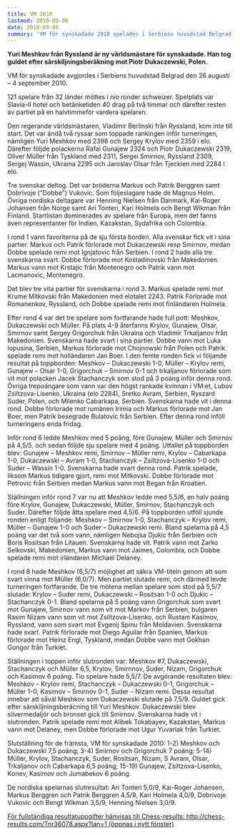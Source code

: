 ```yaml
---
title: VM 2010
lastmod: 2010-09-06
date: 2010-09-06
summary: 'VM för synskadade 2010 spelades i Serbiens huvudstad Belgrad den 26 augusti till 4 september. Tre svenskar deltog: Markus Berggren, Patrik Berggren och Dobrivoje Vukovic.  Artikel från VM 2010 för synskadade .'
---
```


**Yuri Meshkov från Ryssland är ny världsmästare för synskadade. Han tog guldet efter särskiljningsberäkning mot Piotr Dukaczewski, Polen.**

VM för synskadade avgjordes i Serbiens huvudstad Belgrad den 26 augusti – 4 september 2010.

121 spelare från 32 länder möttes i nio ronder schweizer. Spelplats var Slavia-II hotel och betänketiden 40 drag på två timmar och därefter resten av partiet på en halvtimmeför vardera spelaren.

Den regerande världsmästaren, Vladimir Berlinski från Ryssland, kom inte till start. Det var ändå två ryssar som toppade rankingen inför turneringen, nämligen Yuri Meshkov med 2398 och Sergey Krylov med 2359 i elo. Därefter följde polackerna Rafal Gunajew 2324 och Piotr Dukaczewski 2319, Oliver Müller från Tyskland med 2311, Sergei Smirnov, Ryssland 2309, Sergej Wassin, Ukraina 2295 och Jaroslav Olsar från Tjeckien med 2284 i elo.

Tre svenskar deltog. Det var bröderna Markus och Patrik Berggren samt Dobrivoje (”Dobbe”) Vukovic. Som följeslagare hade de Magnus Holm. Övriga nordiska deltagare var Henning Nielsen från Danmark, Kai-Roger Johansen från Norge samt Ari Tonteri, Kari Holmela och Bengt Wikman från Finland. Startlistan dominerades av spelare från Europa, men det fanns även representanter för Indien, Kazakstan, Sydafrika och Colombia.

I rond 1 vann favoriterna på de sju första borden. Alla svenskar fick vit i sina partier. Markus och Patrik förlorade mot Dukaczewski resp Smirnov, medan Dobbe spelade remi mot Ignjatovic från Serbien. I rond 2 hade alla tre svenskarna svart. Dobbe förlorade mot Kostadinovski från Makedonien. Markus vann mot Krstajic från Montenegro och Patrik vann mot Lacmanovic, Montenegro.

Det blev tre vita partier för svenskarna i rond 3. Markus spelade remi mot Krume Mitkovski från Makedonien med elotalet 2243. Patrik Förlorade mot Romanenkov, Ryssland, och Dobbe spelade remi mot finländaren Holmela.

Efter rond 4 var det tre spelare som fortfarande hade full pott: Meshkov, Dukaczewski och Müller. På plats 4-9 återfanns Krylov, Gunajew, Olsar, Smirnov samt Sergey Grigorchuk från Ukraina och Vladimir Trkaljanov från Makedonien. Svenskarna hade svart i sina partier. Dobbe vann mot Luka lopusina, Serbien, Markus förlorade mot Chojnowski från Polen och Patrik spelade remi mot holländaren Jan Boer. I den femte ronden fick vi följande resultat på toppborden: Meshkov – Dukaczewski 1-0, Müller – Krylov remi, Gunajew – Olsar 1-0, Grigorchuk – Smirnov 0-1 och trkaljanov förlorade som vit mot polacken Jacek Stachanczyk som stod på 3 poäng inför denna rond. Övriga trepoängare som vann var den högst rankade kvinnan i VM:et, Lubov Zsiltzova-Lisenko, Ukraina (elo 2284), Sretko Avram, Serbien, Ryszard Suder, Polen, och Milenko Cabarkapa, Serbien. Svenskarna hade vit i denna rond. Dobbe förlorade mot rumänen Irimia och Markus förlorade mot Jan Boer, men Patrik besegrade Bulatovic från Serbien. Efter denna rond inföll turneringens enda fridag.

Inför rond 6 ledde Meshkov med 5 poäng, före Gunajew, Müller och Smirnov på 4,5/5, och sedan följde sju spelare med 4 poäng. Utfallet på toppborden blev: Gunajew – Meshkov remi, Smirnov – Müller remi, Krylov – Cabarkapa 1-0, Dukaczewski – Avram 1-0, Stachanczyk – Zsiltzova-Lisenko 1-0 och Suder – Wassin 1-0. Svenskarna hade svart denna rond. Patrik spelade, liksom Markus tidigare gjort, remi mot Mitkovski. Dobbe förlorade mot Petrovic från Serbien medan Markus vann mot Began från Kroatien.

Ställningen inför rond 7 var nu att Meshkov ledde med 5,5/6, en halv poäng före Krylov, Gunajew, Dukaczewski, Müller, Smirnov, Stachanczyk och Suder. Därefter följde åtta spelare med 4,5/6. På toppborden utföll sjunde ronden enligt följande: Meshkov – Smirnov 1-0, Stachanczyk – Krylov remi, Müller – Gunajew 1-0 och Suder – Dukaczewski remi. Bland spelarna på 4,5 poäng var det två som vann, nämligen Nebojsa Djukic från Serbien och Boris Rositsan från Litauen. Svenskarna hade vit. Patrik vann mot Zarko Selkovski, Makedonien, Markus vann mot Jaimes, Colombia, och Dobbe spelade remi mot irländaren Michael Delaney.

I rond 8 hade Meshkov (6,5/7) möjlighet att säkra VM-titeln genom att som svart vinna mot Müller (6,0/7). Men partiet slutade remi, och därmed levde turneringen fortfarande. De tre mötena mellan spelare som stod på 5,5/7 slutade: Krylov – Suder remi, Dukaczewski – Rositsan 1-0 och Djukic – Stachanczyk 0-1. Bland spelarna på 5 poäng vann Grigorchuk som svart mot Gunajew, Smirnov vann som vit mot Markov från Serbien, bulgaren Rasim Nizam vann som vit mot Zsiltzova-Lisenko, och Rustam Kasimov, Ryssland, vann som svart mot Evgenij Spinu från Moldavien. Svenskarna hade svart. Patrik förlorade mot Diego Aguilar från Spanien, Markus förlorade mot Heinz Engl, Tyskland, medan Dobbe vann mot Gokhan Gungor från Turkiet.

Ställningen i toppen inför slutronden var: Meshkov #7, Dukaczewski, Stachanczyk och Müller 6,5, Krylov, Smirnnov, Suder, Nizam, Grigorchuk och Kasimov 6 poäng. Tio spelare hade 5,5/7. De avgörande resultaten blev: Meshkov – Krylov remi, Stachanczyk – Dukaczewski 0-1, Grigorchuk – Müller 1-0, Kasimov – Smirnov 0-1, Suder – Nizam remi. Dessa resultat innebar att såväl Meshkov som Dukaczewski slutade på 7,5/9. Guldet gick efter särskiljningsberäcning till Yuri Meshkov. Dukaczewski blev silvermedaljör och bronset gick till Smirnov. Svenskarna hade vit i slutronden. Patrik spelade remi mot Alibek Tokabayev, Kazakstan, Markus vann mot Delaney, men Dobbe förlorade mot Ugur Yuvarlak från Turkiet.

Slutställning för de främsta, VM för synskadade 2010: 1-2) Meshkov och Dukaczewski 7,5 poäng; 3-4) Smirnov och Grigorchuk 7 poäng; 5-14) Müller, Krylov, Stachanczyk, Suder, Rositsan, Nizam, S Avram, Olsar, Trkaljanov och Cabarkapa 6,5 poäng; 15-19) Gunajew, Zsiltzova-Lisenko, Konev, Kasimov och Jumabekov 6 poäng.

De nordiska spelarnas slutresultat: Ari Tonteri 5,0/9, Kai-Roger Johansen, Markus Berggren och Patrik Berggren 4,5/9, Kari Holmela 4,0/9, Dobrivoje Vukovic och Bengt Wikman 3,5/9, Henning Nielsen 3,0/9.

[För fullständiga resultatuppgifter hänvisas till Chess-results: http://chess-results.com/Tnr36078.aspx?lan=1 (öppnas i nytt fönster)](http://chess-results.com/Tnr36078.aspx?lan=1)